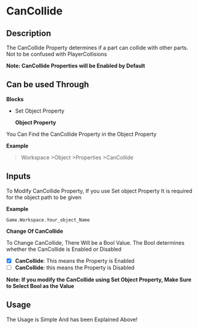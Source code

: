 # CanCollide

## Description

The CanCollide Property determines if a part can collide with other parts.
Not to be confused with PlayerCollisions

**Note: CanCollide Properties will be Enabled by Default**

## Can be used Through

**Blocks**

- Set Object Property

  **Object Property**

You Can Find the CanCollide Property in the Object Property

**Example**

>Workspace  >Object  >Properties  >CanCollide

## Inputs

To Modify CanCollide Property, If you use Set object Property It is required for the object path to be given

**Example**

`Game.Workspace.Your_object_Name`

**Change Of CanCollide**

To Change CanCollide, There Will be a Bool Value. The Bool determines whether the CanCollide is Enabled or Disabled

- [x] **CanCollide**: This means the Property is Enabled
- [ ] **CanCollide**: this means the Property is Disabled

**Note: If you modify the CanCollide using Set Object Property, Make Sure to Select Bool as the Value**

## Usage

The Usage is Simple And has been Explained Above!
